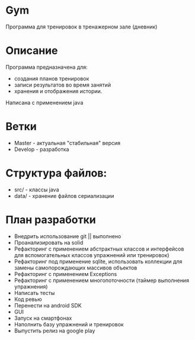 # Gym
Программа для тренировок в тренажерном зале (дневник)

# Описание
Программа предназначена для:
- создания планов тренировок
- записи результатов во время занятий
- хранения и отображения истории. 

Написана с применением java

# Ветки
- Master - актуальная "стабильная" версия
- Develop - разработка

# Структура файлов:
- src/ - классы java
- data/ - хранение файлов сериализации


# План разработки
- Внедрить использование git || выполнено
- Проанализировать на solid
- Рефакторинг с применением абстрактных классов и интерфейсов для вспомогательных классов упражнений или тренировок)
- Рефакторинг под применение sqlite, использовать коллекции для замены самопорождающих массивов объектов
- Рефакторинг с применением Exceptions
- Рефакторинг с применением многопоточности (таймер выполнения упражнения)
- Написать тесты
- Код ревью
- Перенести на android SDK
- GUI
- Запуск на смартфонах
- Наполнить базу упражнений и тренировок
- Выпустить релиз на google play

